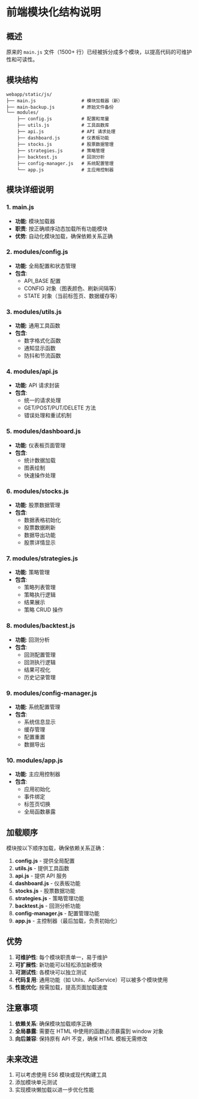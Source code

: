# 前端模块化结构说明

## 概述

原来的 `main.js` 文件（1500+ 行）已经被拆分成多个模块，以提高代码的可维护性和可读性。

## 模块结构

```
webapp/static/js/
├── main.js                 # 模块加载器（新）
├── main-backup.js          # 原始文件备份
└── modules/
    ├── config.js           # 配置和常量
    ├── utils.js            # 工具函数库
    ├── api.js              # API 请求处理
    ├── dashboard.js        # 仪表板功能
    ├── stocks.js           # 股票数据管理
    ├── strategies.js       # 策略管理
    ├── backtest.js         # 回测分析
    ├── config-manager.js   # 系统配置管理
    └── app.js              # 主应用控制器
```

## 模块详细说明

### 1. main.js
- **功能**: 模块加载器
- **职责**: 按正确顺序动态加载所有功能模块
- **优势**: 自动化模块加载，确保依赖关系正确

### 2. modules/config.js
- **功能**: 全局配置和状态管理
- **包含**:
  - API_BASE 配置
  - CONFIG 对象（图表颜色、刷新间隔等）
  - STATE 对象（当前标签页、数据缓存等）

### 3. modules/utils.js
- **功能**: 通用工具函数
- **包含**:
  - 数字格式化函数
  - 通知显示函数
  - 防抖和节流函数

### 4. modules/api.js
- **功能**: API 请求封装
- **包含**:
  - 统一的请求处理
  - GET/POST/PUT/DELETE 方法
  - 错误处理和重试机制

### 5. modules/dashboard.js
- **功能**: 仪表板页面管理
- **包含**:
  - 统计数据加载
  - 图表绘制
  - 快速操作处理

### 6. modules/stocks.js
- **功能**: 股票数据管理
- **包含**:
  - 数据表格初始化
  - 股票数据刷新
  - 数据导出功能
  - 股票详情显示

### 7. modules/strategies.js
- **功能**: 策略管理
- **包含**:
  - 策略列表管理
  - 策略执行逻辑
  - 结果展示
  - 策略 CRUD 操作

### 8. modules/backtest.js
- **功能**: 回测分析
- **包含**:
  - 回测配置管理
  - 回测执行逻辑
  - 结果可视化
  - 历史记录管理

### 9. modules/config-manager.js
- **功能**: 系统配置管理
- **包含**:
  - 系统信息显示
  - 缓存管理
  - 配置重置
  - 数据导出

### 10. modules/app.js
- **功能**: 主应用控制器
- **包含**:
  - 应用初始化
  - 事件绑定
  - 标签页切换
  - 全局函数暴露

## 加载顺序

模块按以下顺序加载，确保依赖关系正确：

1. **config.js** - 提供全局配置
2. **utils.js** - 提供工具函数
3. **api.js** - 提供 API 服务
4. **dashboard.js** - 仪表板功能
5. **stocks.js** - 股票数据功能
6. **strategies.js** - 策略管理功能
7. **backtest.js** - 回测分析功能
8. **config-manager.js** - 配置管理功能
9. **app.js** - 主控制器（最后加载，负责初始化）

## 优势

1. **可维护性**: 每个模块职责单一，易于维护
2. **可扩展性**: 新功能可以轻松添加新模块
3. **可测试性**: 各模块可以独立测试
4. **代码复用**: 通用功能（如 Utils、ApiService）可以被多个模块使用
5. **性能优化**: 按需加载，提高页面加载速度

## 注意事项

1. **依赖关系**: 确保模块加载顺序正确
2. **全局暴露**: 需要在 HTML 中使用的函数必须暴露到 window 对象
3. **向后兼容**: 保持原有 API 不变，确保 HTML 模板无需修改

## 未来改进

1. 可以考虑使用 ES6 模块或现代构建工具
2. 添加模块单元测试
3. 实现模块懒加载以进一步优化性能
